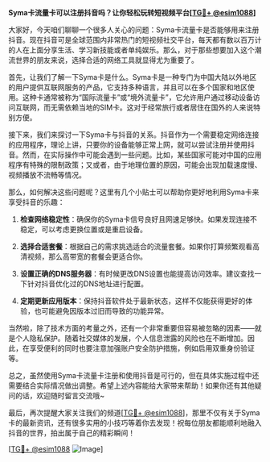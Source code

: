 **Syma卡流量卡可以注册抖音吗？让你轻松玩转短视频平台[[TG💪+ @esim1088](https://t.me/s/esim1088)]**

大家好，今天咱们聊聊一个很多人关心的问题：Syma卡流量卡是否能够用来注册抖音。现在抖音可是全球范围内非常热门的短视频社交平台，每天都有数以百万计的人在上面分享生活、学习新技能或者单纯娱乐。那么，对于那些想要加入这个潮流世界的朋友来说，选择合适的网络工具就显得尤为重要了。

首先，让我们了解一下Syma卡是什么。Syma卡是一种专门为中国大陆以外地区的用户提供互联网服务的产品，它支持多种语言，并且可以在多个国家和地区使用。这种卡通常被称为“国际流量卡”或“境外流量卡”，它允许用户通过移动设备访问互联网，而无需依赖当地的SIM卡。这对于经常旅行或者居住在国外的人来说特别方便。

接下来，我们来探讨一下Syma卡与抖音的关系。抖音作为一个需要稳定网络连接的应用程序，理论上讲，只要你的设备能够正常上网，就可以尝试注册并使用抖音。然而，在实际操作中可能会遇到一些问题。比如，某些国家可能对中国的应用程序有特殊的限制政策；又或者，由于地理位置的原因，可能会出现加载速度慢、视频播放不流畅等情况。

那么，如何解决这些问题呢？这里有几个小贴士可以帮助你更好地利用Syma卡来享受抖音的乐趣：

1. **检查网络稳定性**：确保你的Syma卡信号良好且网速足够快。如果发现连接不稳定，可以考虑更换位置或是重启设备。

2. **选择合适套餐**：根据自己的需求挑选适合的流量套餐。如果你打算频繁观看高清视频，那么高带宽的套餐会更适合你。

3. **设置正确的DNS服务器**：有时候更改DNS设置也能提高访问效率。建议查找一下针对抖音优化过的DNS地址进行配置。

4. **定期更新应用版本**：保持抖音软件处于最新状态，这样不仅能获得更好的体验，也可能避免因版本过旧而导致的功能异常。

当然啦，除了技术方面的考量之外，还有一个非常重要但容易被忽略的因素——就是个人隐私保护。随着社交媒体的发展，个人信息泄露的风险也在不断增加。因此，在享受便利的同时也要注意加强账户安全防护措施，例如启用双重身份验证等。

总之，虽然使用Syma卡流量卡注册和使用抖音是可行的，但在具体实施过程中还需要结合实际情况做出调整。希望上述内容能给大家带来帮助！如果你还有其他疑问的话，欢迎随时留言交流哦~

最后，再次提醒大家关注我们的频道[[TG💪+ @esim1088](https://t.me/s/esim1088)]，那里不仅有关于Syma卡的最新资讯，还有很多实用的小技巧等着你去发现！祝每位朋友都能顺利地融入抖音的世界，拍出属于自己的精彩瞬间！

[[TG💪+ @esim1088](https://t.me/s/esim1088) ![Image](https://i.postimg.cc/4NQfJmqS/Snipaste-2025-05-13-00-14-12.png)]